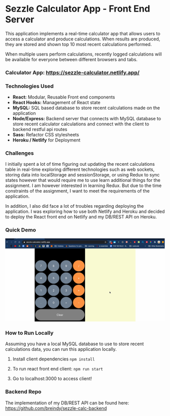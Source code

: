 # Sezzle Calculator App - Front End Server

This application implements a real-time calculator app that allows users to access
a calculator and produce calculations. When results are produced, they are stored 
and shown top 10 most recent calculations performed.

When multiple users perform calculations, recently logged calculations will be available
for everyone between different browsers and tabs.

### Calculator App: https://sezzle-calculator.netlify.app/

### Technologies Used
- **React:** Modular, Reusable Front end components 
- **React Hooks:** Management of React state
- **MySQL:** SQL based database to store recent calculations made on the application
- **Node/Express:** Backend server that connects with MySQL database to store recent calculator calculations and connect with the client to backend restful api routes
- **Sass:** Refactor CSS stylesheets
- **Heroku / Netlify** for Deployment

### Challenges
I initially spent a lot of time figuring out updating the recent calculations table in real-time exploring different technologies such as web sockets, storing data into localStorage and sessionStorage, or using Redux to sync states however that would require me to use learn additional things for the assignment. I am however interested in learning Redux. But due to the time constraints of the assignment, I want to meet the requirements of the application.

In addition, I also did face a lot of troubles regarding deploying the application. I was exploring how to use both Netlify and Heroku and decided to deploy the React front end on Netlify and my DB/REST API on Heroku. 

### Quick Demo
![Calculator Demo](calculator-demo.gif)

### How to Run Locally
Assuming you have a local MySQL database to use to store recent calculations data, you can run this application locally.
1. Install client dependencies
`npm install`

2. To run react front end client:
`npm run start`

3. Go to localhost:3000 to access client!

### Backend Repo
The implementation of my DB/REST API can be found here:
https://github.com/breindy/sezzle-calc-backend